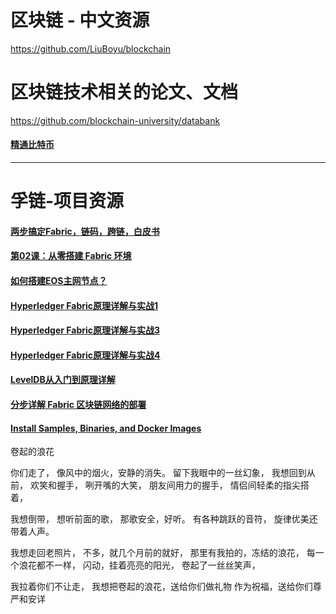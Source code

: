 # 区块链 - 中文资源
https://github.com/LiuBoyu/blockchain
# 区块链技术相关的论文、文档
https://github.com/blockchain-university/databank

#### [精通比特币](http://v1.8btc.com/books/261/master_bitcoin/_book/)

---
# 孚链-项目资源
#### [两步搞定Fabric，链码，跨链，白皮书](https://www.jianshu.com/p/68ae83fb3624)

#### [第02课：从零搭建 Fabric 环境](https://gitbook.cn/gitchat/column/5b1798c0a6e54424e9335528/topic/5b17adfda6e54424e9336432)
#### [如何搭建EOS主网节点？](https://juejin.im/post/5b67d96d6fb9a04f86065174)

#### [Hyperledger Fabric原理详解与实战1](https://juejin.im/post/5e8452516fb9a03c2e541178)
#### [Hyperledger Fabric原理详解与实战3](https://juejin.im/post/5e85d43551882573ac3cde3f)
#### [Hyperledger Fabric原理详解与实战4](https://juejin.im/post/5e86d809f265da47c8011ff1)

#### [LevelDB从入门到原理详解](https://www.jianshu.com/p/137eda069f36)
#### [分步详解 Fabric 区块链网络的部署](https://www.ibm.com/developerworks/cn/cloud/library/cl-lo-hyperledger-fabric-practice-analysis/index.html)

#### [Install Samples, Binaries, and Docker Images](https://hyperledger-fabric.readthedocs.io/en/latest/install.html)

卷起的浪花

你们走了，
像风中的烟火，安静的消失。
留下我眼中的一丝幻象，
我想回到从前，
欢笑和握手，
咧开嘴的大笑，
朋友间用力的握手，
情侣间轻柔的指尖搭着，

我想倒带，
想听前面的歌，
那歌安全，好听。
有各种跳跃的音符，
旋律优美还带着人声。

我想走回老照片，
不多，就几个月前的就好，
那里有我拍的，冻结的浪花，
每一个浪花都不一样，
闪动，挂着亮亮的阳光，
卷起了一丝丝笑声，

我拉着你们不让走，
我想把卷起的浪花，送给你们做礼物
作为祝福，送给你们尊严和安详

